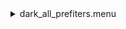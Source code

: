 <details><summary>dark_all_prefiters.menu</summary><blockquote><pre>dark_all_prefilters.ckb
</pre></blockquote></details>